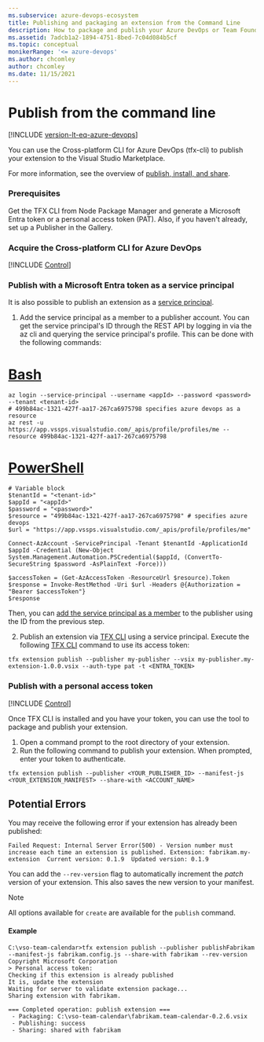 ```yaml
---
ms.subservice: azure-devops-ecosystem
title: Publishing and packaging an extension from the Command Line
description: How to package and publish your Azure DevOps or Team Foundation Server (TFS) extension from the command line.
ms.assetid: 7adcb1a2-1894-4751-8bed-7c04d084b5cf
ms.topic: conceptual
monikerRange: '<= azure-devops'
ms.author: chcomley
author: chcomley
ms.date: 11/15/2021
---
```


# Publish from the command line

[!INCLUDE [version-lt-eq-azure-devops](../../includes/version-lt-eq-azure-devops.md)]

You can use the Cross-platform CLI for Azure DevOps (tfx-cli) to publish your extension to the Visual Studio Marketplace.

For more information, see the overview of [publish, install, and share](./overview.md).

### Prerequisites

Get the TFX CLI from Node Package Manager and generate a Microsoft Entra token or a personal access token (PAT). Also, if you haven't already, set up a Publisher in the Gallery.

### Acquire the Cross-platform CLI for Azure DevOps

[!INCLUDE [Control](../includes/procedures/acquire-tfx-cli.md)]

### Publish with a Microsoft Entra token as a service principal

It is also possible to publish an extension as a [service principal](../../integrate/get-started/authentication/service-principal-managed-identity.md).

1. Add the service principal as a member to a publisher account. You can get the service principal's ID through the REST API by logging in via the az cli and querying the service principal's profile. This can be done with the following commands:

# [Bash](#tab/bash)

```azurecli-interactive
az login --service-principal --username <appId> --password <password> --tenant <tenant-id>
# 499b84ac-1321-427f-aa17-267ca6975798 specifies azure devops as a resource
az rest -u https://app.vssps.visualstudio.com/_apis/profile/profiles/me --resource 499b84ac-1321-427f-aa17-267ca6975798
```
# [PowerShell](#tab/powershell)

```azurecli-interactive
# Variable block
$tenantId = "<tenant-id>"
$appId = "<appId>"
$password = "<password>"
$resource = "499b84ac-1321-427f-aa17-267ca6975798" # specifies azure devops
$url = "https://app.vssps.visualstudio.com/_apis/profile/profiles/me"

Connect-AzAccount -ServicePrincipal -Tenant $tenantId -ApplicationId $appId -Credential (New-Object System.Management.Automation.PSCredential($appId, (ConvertTo-SecureString $password -AsPlainText -Force)))

$accessToken = (Get-AzAccessToken -ResourceUrl $resource).Token
$response = Invoke-RestMethod -Uri $url -Headers @{Authorization = "Bearer $accessToken"}
$response
```
Then, you can [add the service principal as a member](/visualstudio/extensibility/walkthrough-publishing-a-visual-studio-extension#add-additional-users-to-manage-your-publisher-account) to the publisher using the ID from the previous step.

2. Publish an extension via [TFX CLI](/azure/devops/extend/publish/command-line) using a service principal. Execute the following [TFX CLI](https://github.com/microsoft/tfs-cli/blob/master/docs/extensions.md) command to use its access token:
```
tfx extension publish --publisher my-publisher --vsix my-publisher.my-extension-1.0.0.vsix --auth-type pat -t <ENTRA_TOKEN>
```

### Publish with a personal access token

[!INCLUDE [Control](../includes/procedures/acquire-pat.md)]

Once TFX CLI is installed and you have your token, you can use the tool to package and publish your extension.

1. Open a command prompt to the root directory of your extension.
1. Run the following command to publish your extension. When prompted, enter your token to authenticate. 

```Command
tfx extension publish --publisher <YOUR_PUBLISHER_ID> --manifest-js <YOUR_EXTENSION_MANIFEST> --share-with <ACCOUNT_NAME>
```

## Potential Errors

You may receive the following error if your extension has already been published:

```
Failed Request: Internal Server Error(500) - Version number must increase each time an extension is published. Extension: fabrikam.my-extension  Current version: 0.1.9  Updated version: 0.1.9
```

You can add the `--rev-version` flag to automatically increment the *patch* version of your extension. This also saves the new version to your manifest.

> [!NOTE]
> All options available for `create` are available for the `publish` command.

#### Example

```
C:\vso-team-calendar>tfx extension publish --publisher publishFabrikam --manifest-js fabrikam.config.js --share-with fabrikam --rev-version
Copyright Microsoft Corporation
> Personal access token:
Checking if this extension is already published
It is, update the extension
Waiting for server to validate extension package...
Sharing extension with fabrikam.

=== Completed operation: publish extension ===
 - Packaging: C:\vso-team-calendar\fabrikam.team-calendar-0.2.6.vsix
 - Publishing: success
 - Sharing: shared with fabrikam
```
